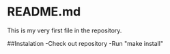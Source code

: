 # README.md
This is my very first file in the repository.

##Instalation
-Check out repository
-Run "make install"